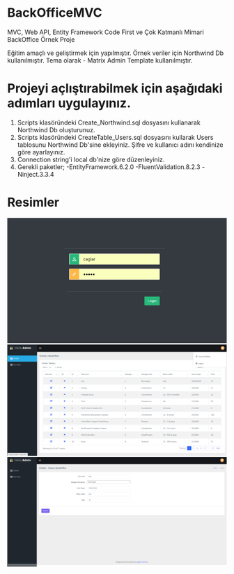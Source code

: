 # BackOfficeMVC
MVC, Web API, Entity Framework Code First ve Çok Katmanlı Mimari BackOffice Örnek Proje

Eğitim amaçlı ve geliştirmek için yapılmıştır.
Örnek veriler için Northwind Db kullanılmıştır.
Tema olarak - Matrix Admin Template kullanılmıştır.

# Projeyi açlıştırabilmek için aşağıdaki adımları uygulayınız.

1. Scripts klasöründeki Create_Northwind.sql dosyasını kullanarak Northwind Db oluşturunuz.
2. Scripts klasöründeki CreateTable_Users.sql dosyasını kullarak Users tablosunu Northwind Db'sine ekleyiniz.
   Şifre ve kullanıcı adını kendinize göre ayarlayınız.
3. Connection string'i local db'nize göre düzenleyiniz.
4. Gerekli paketler;
      -EntityFramework.6.2.0
      -FluentValidation.8.2.3
      -Ninject.3.3.4
      
# Resimler
<img src="https://raw.githubusercontent.com/caglardurmus/BackOfficeMvc/master/demo.png" alt="demo" style="max-width:100%;">

<img src="https://raw.githubusercontent.com/caglardurmus/BackOfficeMvc/master/demo_2.png" alt="demo2" style="max-width:100%;">

<img src="https://raw.githubusercontent.com/caglardurmus/BackOfficeMvc/master/demo_3.png" alt="demo3" style="max-width:100%;">
